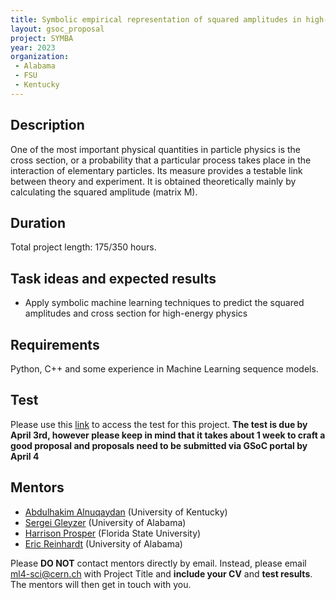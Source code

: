 ```yaml
---
title: Symbolic empirical representation of squared amplitudes in high-energy physics
layout: gsoc_proposal
project: SYMBA
year: 2023
organization:
 - Alabama
 - FSU
 - Kentucky
---
```


## Description

One of the most important physical quantities in particle physics is the cross section, or a probability that a particular process takes place in the interaction of elementary particles. Its measure provides a testable link between theory and experiment. It is obtained theoretically mainly by calculating the squared amplitude (matrix M). 

## Duration

Total project length: 175/350 hours.

## Task ideas and expected results
  * Apply symbolic machine learning techniques to predict the squared amplitudes and cross section for high-energy physics 
   
## Requirements 
Python, C++ and some experience in Machine Learning sequence models.

## Test
Please use this [link](https://docs.google.com/document/d/1eMtRPR-nH2NyituMBIDAZdmcCkZF2TyUFQp6zg-z5pA/edit) to access the test for this project.
**The test is due by April 3rd, however please keep in mind that it takes about 1 week to craft a good proposal and proposals need to be submitted via GSoC portal by April 4**


## Mentors
  * [Abdulhakim Alnuqaydan](mailto:ml4-sci@cern.ch) (University of Kentucky)
  * [Sergei Gleyzer](mailto:ml4-sci@cern.ch) (University of Alabama)
  * [Harrison Prosper](mailto:ml4-sci@cern.ch) (Florida State University)
  * [Eric Reinhardt](mailto:ml4-sci@cern.ch) (University of Alabama)

Please **DO NOT** contact mentors directly by email. Instead, please email [ml4-sci@cern.ch](mailto:ml4-sci@cern.ch) with Project Title and **include your CV** and **test results**. The mentors will then get in touch with you.

